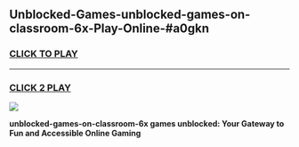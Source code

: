 
## Unblocked-Games-unblocked-games-on-classroom-6x-Play-Online-#a0gkn
<h3>
<a href="https://premium.freeplayer.one?title=unblocked-games-on-classroom-6x&ref=27F">CLICK TO PLAY</a></h3>
<hr>

<h3>
<a href="https://premium.freeplayer.one?title=unblocked-games-on-classroom-6x&ref=27F">CLICK 2 PLAY</a>
  
</h3>

<a href="https://premium.freeplayer.one?title=unblocked-games-on-classroom-6x&ref=27F"><img src="https://clearcache.store/games.png"></a>


**unblocked-games-on-classroom-6x games unblocked: Your Gateway to Fun and Accessible Online Gaming**
